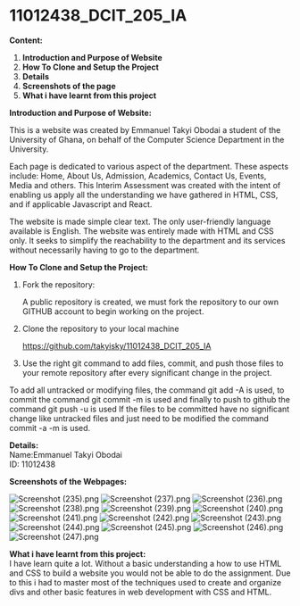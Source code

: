 # 11012438_DCIT_205_IA

**Content:**
1. **Introduction and Purpose of Website**
2. **How To Clone and Setup the Project**
3. **Details**
4. **Screenshots of the page**
5. **What i have learnt from this project**

**Introduction and Purpose of Website:**  

This is a website was created by Emmanuel Takyi Obodai a student of the University of Ghana, on behalf of the Computer Science Department in the University.

Each page is dedicated to various aspect of the department.
These aspects include: Home, About Us, Admission, Academics, Contact Us, Events, Media and others.
This Interim Assessment was created with the intent of enabling us apply all the understanding we have gathered in HTML, CSS, and if applicable Javascript and React.

The website is made simple clear text. The only user-friendly language available is English.
The website was entirely made with HTML and CSS only.
It seeks to simplify the reachability to the department and its services without necessarily having to go to the department.


**How To Clone and Setup the Project:**
1. Fork the repository:

   A public repository is created, we must fork the repository to our own GITHUB account to begin working on the project.
2. Clone the repository to your local machine

   https://github.com/takyisky/11012438_DCIT_205_IA

3. Use the right git command to add files, commit, and push those files to your remote repository after every significant change in the project.

To add all untracked or modifying files, the command git add -A is used, to commit the command git commit -m is used and finally to push to github the command git push -u is used
If the files to be committed have no significant change like untracked files and just need to be modified the command commit -a -m is used.

**Details:**  
Name:Emmanuel Takyi Obodai  
ID: 11012438

**Screenshots of the Webpages:**

![Screenshot (235).png](Screenshots%2FScreenshot%20%28235%29.png)
![Screenshot (237).png](Screenshots%2FScreenshot%20%28237%29.png)
![Screenshot (236).png](Screenshots%2FScreenshot%20%28236%29.png)
![Screenshot (238).png](Screenshots%2FScreenshot%20%28238%29.png)
![Screenshot (239).png](Screenshots%2FScreenshot%20%28239%29.png)
![Screenshot (240).png](Screenshots%2FScreenshot%20%28240%29.png)
![Screenshot (241).png](Screenshots%2FScreenshot%20%28241%29.png)
![Screenshot (242).png](Screenshots%2FScreenshot%20%28242%29.png)
![Screenshot (243).png](Screenshots%2FScreenshot%20%28243%29.png)
![Screenshot (244).png](Screenshots%2FScreenshot%20%28244%29.png)
![Screenshot (245).png](Screenshots%2FScreenshot%20%28245%29.png)
![Screenshot (246).png](Screenshots%2FScreenshot%20%28246%29.png)
![Screenshot (247).png](Screenshots%2FScreenshot%20%28247%29.png)

**What i have learnt from this project:**  
I have learn quite a lot.
Without a basic understanding a how to use HTML and CSS to build a website you would not be able to do the assignment.
Due to this i had to master most of the techniques used to create and organize divs and other basic features in web development with CSS and HTML. 